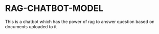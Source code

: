 # RAG-CHATBOT-MODEL
This is a chatbot which has the power of rag to answer question  based on documents uploaded to it
